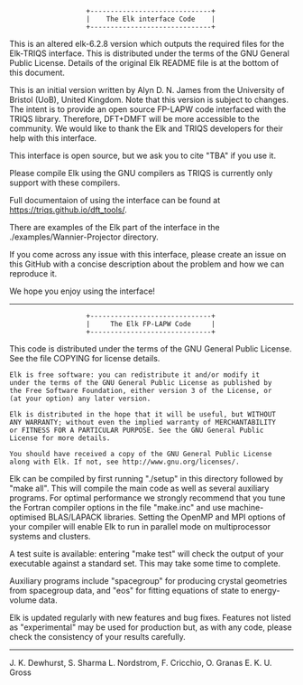                        +------------------------------+
                       |    The Elk interface Code    |
                       +------------------------------+

This is an altered elk-6.2.8 version which outputs the required files for the 
Elk-TRIQS interface. This is distributed under the terms of the GNU General 
Public License. Details of the original Elk README file is at the bottom of 
this document.

This is an initial version written by Alyn D. N. James from the University of 
Bristol (UoB), United Kingdom. Note that this version is subject to changes. 
The intent is to provide an open source FP-LAPW code interfaced with the TRIQS 
library. Therefore, DFT+DMFT will be more accessible to the community. 
We would like to thank the Elk and TRIQS developers for their help with this 
interface.

This interface is open source, but we ask you to cite "TBA" if you use it. 

Please compile Elk using the GNU compilers as TRIQS is currently only support
with these compilers.

Full documentaion of using the interface can be found at 
https://triqs.github.io/dft_tools/.

There are examples of the Elk part of the interface in the 
./examples/Wannier-Projector directory.

If you come across any issue with this interface, please create an issue on 
this GitHub with a concise description about the problem and how we can 
reproduce it. 

We hope you enjoy using the interface!



--------------------------------------------------------------------------------


                       +------------------------------+
                       |     The Elk FP-LAPW Code     |
                       +------------------------------+

This code is distributed under the terms of the GNU General Public License.
See the file COPYING for license details.

    Elk is free software: you can redistribute it and/or modify it
    under the terms of the GNU General Public License as published by
    the Free Software Foundation, either version 3 of the License, or
    (at your option) any later version.

    Elk is distributed in the hope that it will be useful, but WITHOUT
    ANY WARRANTY; without even the implied warranty of MERCHANTABILITY
    or FITNESS FOR A PARTICULAR PURPOSE. See the GNU General Public
    License for more details.

    You should have received a copy of the GNU General Public License
    along with Elk. If not, see http://www.gnu.org/licenses/. 

Elk can be compiled by first running "./setup" in this directory followed by
"make all". This will compile the main code as well as several auxiliary
programs. For optimal performance we strongly recommend that you tune the
Fortran compiler options in the file "make.inc" and use machine-optimised
BLAS/LAPACK libraries. Setting the OpenMP and MPI options of your compiler will
enable Elk to run in parallel mode on multiprocessor systems and clusters.

A test suite is available: entering "make test" will check the output of your
executable against a standard set. This may take some time to complete.

Auxiliary programs include "spacegroup" for producing crystal geometries from
spacegroup data, and "eos" for fitting equations of state to energy-volume data.

Elk is updated regularly with new features and bug fixes. Features not listed as
"experimental" may be used for production but, as with any code, please check
the consistency of your results carefully.

--------------------------------------------------------------------------------
J. K. Dewhurst, S. Sharma
L. Nordstrom,  F. Cricchio, O. Granas
E. K. U. Gross

